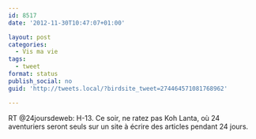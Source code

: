 ```yaml
---
id: 8517
date: '2012-11-30T10:47:07+01:00'

layout: post
categories:
  - Vis ma vie
tags:
  - tweet
format: status
publish_social: no
guid: 'http://tweets.local/?birdsite_tweet=274464571081768962'

---
```


RT @24joursdeweb: H-13. Ce soir, ne ratez pas Koh Lanta, où 24 aventuriers seront seuls sur un site à écrire des articles pendant 24 jours.